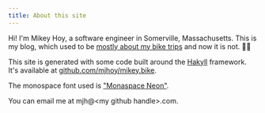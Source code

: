 ```yaml
---
title: About this site
---
```


Hi! I'm Mikey Hoy, a software engineer in Somerville,
Massachusetts. This is my blog, which used to be [mostly about
my bike trips][writings] and now it is not. 🚴‍♂️

This site is generated with some code built around the [Hakyll]
framework. It's available at [github.com/mjhoy/mikey.bike].

The monospace font used is ["Monaspace Neon"][monaspace].

You can email me at mjh@&lt;my github handle&gt;.com.

[source]: https://github.com/mjhoy/mikey.bike
[monaspace]: https://monaspace.githubnext.com
[Hakyll]: https://jaspervdj.be/hakyll/
[github.com/mjhoy/mikey.bike]: https://github.com/mjhoy/mikey.bike
[writings]: /writings.html
